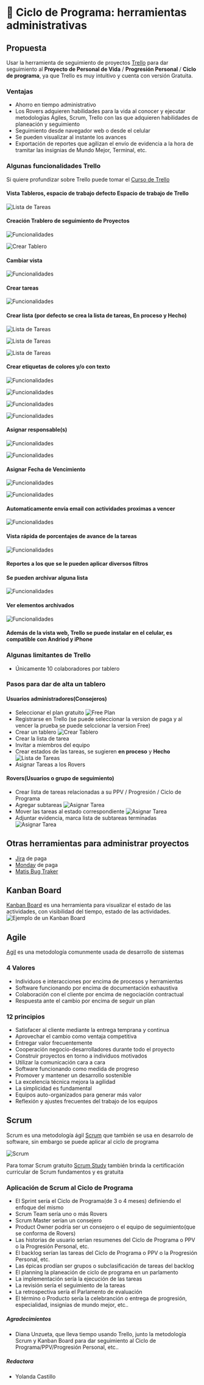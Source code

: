 # 🚀 Ciclo de Programa: herramientas administrativas

## Propuesta

Usar la herramienta de seguimiento de proyectos [Trello](https://trello.com/es/tour) para dar seguimiento al **Proyecto de Personal de Vida** 
/ **Progresión Personal** / **Ciclo de programa**, ya que Trello es muy intuitivo y cuenta con versión Gratuita.

### Ventajas

- Ahorro en tiempo administrativo
- Los Rovers adquieren habilidades para la vida al  conocer y ejecutar metodologías Ágiles, Scrum, Trello con las que adquieren habilidades de planeación y seguimiento
- Seguimiento desde navegador web o desde el celular
- Se pueden visualizar al instante los avances
- Exportación de reportes que agilizan el envío de evidencia a la hora de tramitar las insignias de Mundo Mejor, Terminal, etc.


### Algunas funcionalidades Trello

Si quiere profundizar sobre Trello puede tomar el [Curso de Trello](https://www.youtube.com/playlist?list=PLPlELOb__KoIUAmliVpZlCNqlvw2i4NGk)


#### Vista Tableros, espacio de trabajo defecto **Espacio de trabajo de Trello**

  ![Lista de Tareas](img/trello/espacioTrabajo.png)

#### Creación Trablero de seguimiento de Proyectos 

  ![Funcionalidades](img/trello/crearTablero-0.png) 

  ![Crear Tablero](img/trello/crearTablero.png)

#### Cambiar vista 

  ![Funcionalidades](img/trello/cambiarVista.png) 

#### Crear tareas

  ![Funcionalidades](img/trello/crearTarea.png)

#### Crear lista (por defecto se crea la lista de tareas, **En proceso** y **Hecho**) 

  ![Lista de Tareas](img/trello/listaTareasEstados.png) 

  ![Lista de Tareas](img/trello/agregarLista.png)

  ![Lista de Tareas](img/trello/agregarLista-detalle.png)
#### Crear etiquetas de colores y/o con texto 

  ![Funcionalidades](img/trello/editarTarea.png) 

  ![Funcionalidades](img/trello/fucionalidades.png)

  ![Funcionalidades](img/trello/etiquetarTarea.png)

  ![Funcionalidades](img/trello/seleccionaEtiqueta.png)

#### Asignar responsable(s)

  ![Funcionalidades](img/trello/asignarMiembro-0.png) 

  ![Funcionalidades](img/trello/asignarMiembro.png)

#### Asignar Fecha de Vencimiento

  ![Funcionalidades](img/trello/asignarFechaVencimiento.png)

  ![Funcionalidades](img/trello/asignarFechaVencimiento-1.png)

#### Automaticamente envía email con actividades proximas a vencer

  ![Funcionalidades](img/trello/notificaionEmail.png)

#### Vista rápida de porcentajes de avance de la tareas

  ![Funcionalidades](img/trello/porcentajeAvance.png)

#### Reportes a los que se le pueden aplicar diversos filtros

#### Se pueden archivar alguna lista
  ![Funcionalidades](img/trello/archivarLista.png)

#### Ver elementos archivados

  ![Funcionalidades](img/trello/verArchivados-0.png)

#### Además de la vista web, Trello se puede instalar en el celular, es compatible con Andriod y iPhone

### Algunas limitantes de Trello

- Únicamente 10 colaboradores por tablero

### Pasos para dar de alta un tablero

#### Usuarios administradores(Consejeros)
 
- Seleccionar el plan gratuito ![Free Plan](img/trello/tiposPlanes.png)
- Registrarse en Trello (se puede seleccionar la version de paga y al vencer la prueba se puede selccionar la version Free)
- Crear un tablero ![Crear Tablero](img/trello/crearTablero.png)
- Crear la lista de tarea
- Invitar a miembros del equipo
- Crear estados de las tareas, se sugieren **en proceso** y **Hecho** 
![Lista de Tareas](img/trello/listaTareasEstados.png)
- Asignar Tareas a los Rovers

#### Rovers(Usuarios o grupo de seguimiento)

- Crear lista de tareas relacionadas a su PPV / Progresión / Ciclo de Programa 
- Agregar subtareas 
![Asignar Tarea](img/trello/asignarSubtarea.png)
- Mover las tareas al estado correspondiente 
![Asignar Tarea](img/trello/listaTareasEstados.png)
- Adjuntar evidencia, marca lista de subtareas terminadas 
![Asignar Tarea](img/trello/porcentajeAvance.png)

## Otras herramientas para administrar proyectos

- [Jira](https://www.atlassian.com/) de paga
- [Monday](https://monday.com/) de paga
- [Matis Bug Traker](https://mantisbt.org/)

## Kanban Board

[Kanban Board](https://www.atlassian.com/es/agile/kanban/boards) es una herramienta para visualizar el estado de las actividades, 
con visibilidad del tiempo, estado de las actividades.
![Ejemplo de un Kanban Board](https://upload.wikimedia.org/wikipedia/commons/b/b4/Abstract_Kanban_Board.svg)

## Agile

[Agil](https://sentrio.io/blog/valores-principios-agile-manifiesto-agil/) es una metodología comunmente usada de desarrollo de sistemas

### 4 Valores
- Individuos e interacciones por encima de procesos y herramientas
- Software funcionando por encima de documentación exhaustiva
- Colaboración con el cliente por encima de negociación contractual
- Respuesta ante el cambio por encima de seguir un plan

### 12 principios
- Satisfacer al cliente mediante la entrega temprana y continua
- Aprovechar el cambio como ventaja competitiva
- Entregar valor frecuentemente
- Cooperación negocio-desarrolladores durante todo el proyecto
- Construir proyectos en torno a individuos motivados
- Utilizar la comunicación cara a cara
- Software funcionando como medida de progreso
- Promover y mantener un desarrollo sostenible
- La excelencia técnica mejora la agilidad
- La simplicidad es fundamental
- Equipos auto-organizados para generar más valor
- Reflexión y ajustes frecuentes del trabajo de los equipos


## Scrum

Scrum es una metodología ágil [Scrum](https://www.atlassian.com/es/agile/scrum) 
que también se usa en desarrolo de software, sin embargo se puede aplicar al ciclo de programa

![Scrum](https://www.nimblework.com/wp-content/uploads/2022/12/scrum-methodology.webp)

Para tomar Scrum gratuito [Scrum Study](https://www.scrumstudy.com/) 
también brinda la certificación curricular de Scrum fundamentos y es gratuita

### Aplicación de Scrum al Ciclo de Programa

- El Sprint sería el Ciclo de Programa(de 3 o 4 meses) definiendo el enfoque del mismo
- Scrum Team sería uno o más Rovers
- Scrum Master serían un consejero
- Product Owner podría ser un consejero o el equipo de seguimiento(que se conforma de Rovers)
- Las historias de usuario serían resumenes del Ciclo de Programa o PPV o la Progresión Personal, etc.
- El backlog serían las tareas del Ciclo de Programa o PPV o la Progresión Personal, etc.
- Las épicas prodían ser grupos o subclasificación de tareas del backlog
- El planning la planeación de ciclo de programa en un parlamento
- La implementación sería la ejecución de las tareas
- La revisión sería el seguimiento de la tareas
- La retrospectiva sería el Parlamento de evaluación
- El término o Producto sería la celebranción o entrega de progresión, especialidad, insignias de mundo mejor, etc..

##### Agradecimientos

- Diana Unzueta, que lleva tiempo usando Trello, junto la metodología Scrum y Kanban Board para dar seguimiento al Ciclo de Programa/PPV/Progresión Personal, etc..


##### Redactora

- Yolanda Castillo